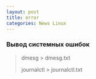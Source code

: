 ```yaml
---
layout: post
title: error
categories: News Linux
---
```


 ### Вывод системных ошибок

> dmesg  > dmesg.txt
>
>journalctl  >  journalctl.txt